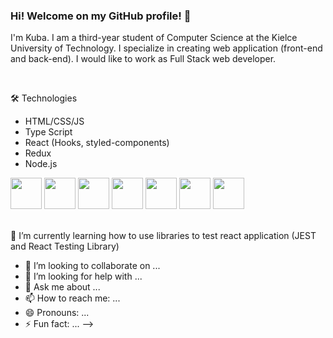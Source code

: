 ### Hi! Welcome on my GitHub profile! 👋


I'm Kuba. I am a third-year student of Computer Science at the Kielce University of Technology. I specialize in creating web application (front-end and back-end). I would like to work as Full Stack web developer.  

</br>

🛠️ Technologies </br>

<ul>
   <li>HTML/CSS/JS</li>
   <li> Type Script</li>
   <li> React (Hooks, styled-components)</li>
   <li> Redux</li>
   <li>Node.js</li>
</ul>
  

 <div>
      <img src="https://user-images.githubusercontent.com/87782832/185110917-7dedc34b-8b27-4d06-b987-0529ffe70d24.png" width="50" height="50"> 
      <img src="https://user-images.githubusercontent.com/87782832/185111467-f94b4bdf-b5fa-482a-9a05-18e351d65f65.png" width="50" height="50"> 
      <img src="https://user-images.githubusercontent.com/87782832/185135751-98175dda-6155-4bf7-accb-369c80c2da7f.png" width="50" height="50"> 
      <img src="https://user-images.githubusercontent.com/87782832/185110186-900282b0-dca7-49d8-a8a8-30de5f3837b3.png" width="50" height="50"> 
      <img src="https://user-images.githubusercontent.com/87782832/185110558-93edae4e-fd6d-4ab0-afa4-73ece941bfde.png" width="50" height="50">
      <img src="https://i.ibb.co/D5NgXKK/redux-cover-imgage-1024x768.jpg" width="50" height="50">
      <img src="https://user-images.githubusercontent.com/87782832/185346674-7339c0a9-9722-459a-b7e1-f636c78d1467.png" width="50" height="50"> 
     
</div>


</br>

 🌱 I’m currently learning how to use libraries to test react application (JEST and React Testing Library)

- 👯 I’m looking to collaborate on ...
- 🤔 I’m looking for help with ...
- 💬 Ask me about ...
- 📫 How to reach me: ...
- 😄 Pronouns: ...
- ⚡ Fun fact: ...
-->

